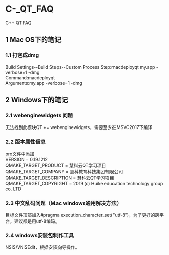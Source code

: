 # C-_QT_FAQ
C++ QT FAQ

## 1 Mac OS下的笔记
### 1.1 打包成dmg
Build Settings--Build Steps--Custom Process Step:macdeployqt my.app -verbose=1 -dmg  
Command:macdeployqt  
Arguments:my.app -verbose=1 -dmg  

## 2 Windows下的笔记
### 2.1 webenginewidgets 问题
无法找到此模块QT += webenginewidgets，需要至少在MSVC2017下编译  
### 2.2 版本属性信息
pro文件中添加   
VERSION = 0.19.1212  
QMAKE_TARGET_PRODUCT = 慧科云QT学习项目  
QMAKE_TARGET_COMPANY = 慧科教育科技集团有限公司  
QMAKE_TARGET_DESCRIPTION = 慧科云QT学习项目  
QMAKE_TARGET_COPYRIGHT = 2019 (c) Huike education technology group co. LTD  
### 2.3 中文乱码问题（Mac windows通用解决方法）
目标文件顶部加入#pragma execution_character_set("utf-8")，为了更好的跨平台，建议都是用utf-8编码。  
### 2.4 windows安装包制作工具
NSIS/VNISEdit，根据安装向导操作。



